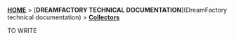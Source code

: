 [**HOME**](Home) > [**DREAMFACTORY TECHNICAL DOCUMENTATION**](DreamFactory technical documentation) > [**Collectors**](collectors)

TO WRITE
